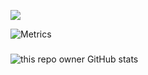 



![](https://komarev.com/ghpvc/?username=vlakir)

![Metrics](https://metrics.lecoq.io/vlakir?template=classic&config.timezone=Europe%2FMoscow)

###

![this repo owner GitHub stats](https://github-readme-stats.vercel.app/api?username=vlakir&count_private=true)

